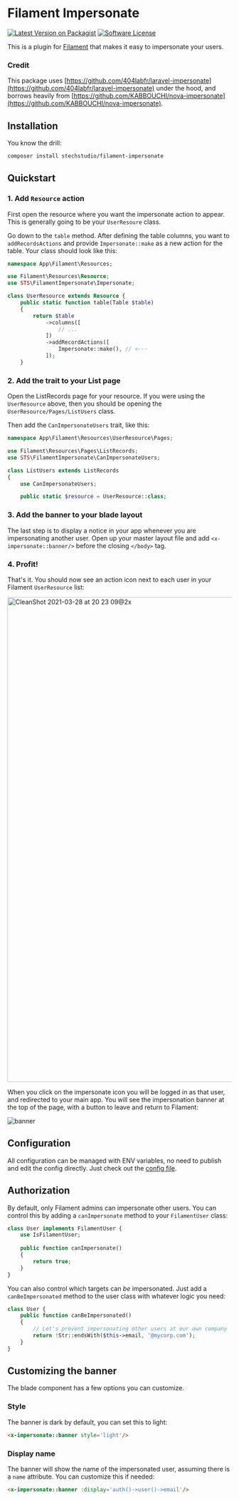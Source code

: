 # Filament Impersonate

[![Latest Version on Packagist](https://img.shields.io/packagist/v/stechstudio/filament-impersonate.svg?style=flat-square)](https://packagist.org/packages/stechstudio/filament-impersonate)
[![Software License](https://img.shields.io/badge/license-MIT-brightgreen.svg?style=flat-square)](LICENSE.md)

This is a plugin for [Filament](https://filamentadmin.com/) that makes it easy to impersonate your users. 

### Credit

This package uses [https://github.com/404labfr/laravel-impersonate](https://github.com/404labfr/laravel-impersonate) under the hood, and borrows heavily from [https://github.com/KABBOUCHI/nova-impersonate](https://github.com/KABBOUCHI/nova-impersonate).

## Installation

You know the drill:

```bash
composer install stechstudio/filament-impersonate
```

## Quickstart

### 1. Add `Resource` action

First open the resource where you want the impersonate action to appear. This is generally going to be your `UserResoure` class.

Go down to the `table` method. After defining the table columns, you want to `addRecordsActions` and provide `Impersonate::make` as a new action for the table. Your class should look like this:

```php
namespace App\Filament\Resources;

use Filament\Resources\Resource;
use STS\FilamentImpersonate\Impersonate;

class UserResource extends Resource {
    public static function table(Table $table)
    {
        return $table
            ->columns([
                // ...
            ])
            ->addRecordActions([
                Impersonate::make(), // <--- 
            ]);
    }
```

### 2. Add the trait to your List page

Open the ListRecords page for your resource. If you were using the `UserResource` above, then you should be opening the `UserResource/Pages/ListUsers` class.

Then add the `CanImpersonateUsers` trait, like this:

```php
namespace App\Filament\Resources\UserResource\Pages;

use Filament\Resources\Pages\ListRecords;
use STS\FilamentImpersonate\CanImpersonateUsers;

class ListUsers extends ListRecords
{
    use CanImpersonateUsers;

    public static $resource = UserResource::class;
``` 

### 3. Add the banner to your blade layout

The last step is to display a notice in your app whenever you are impersonating another user. Open up your master layout file and add `<x-impersonate::banner/>` before the closing `</body>` tag.

### 4. Profit!

That's it. You should now see an action icon next to each user in your Filament `UserResource` list:

<img width="1088" alt="CleanShot 2021-03-28 at 20 23 09@2x" src="https://user-images.githubusercontent.com/203749/112773305-84aa7f80-9003-11eb-9014-043f29768cb7.png">

When you click on the impersonate icon you will be logged in as that user, and redirected to your main app. You will see the impersonation banner at the top of the page, with a button to leave and return to Filament:

![banner](https://user-images.githubusercontent.com/203749/112773267-5331b400-9003-11eb-85ae-b54c458fb5aa.png)


## Configuration

All configuration can be managed with ENV variables, no need to publish and edit the config directly. Just check out the [config file](/config/filament-impersonate.php).

## Authorization

By default, only Filament admins can impersonate other users. You can control this by adding a `canImpersonate` method to your `FilamentUser` class:

```php
class User implements FilamentUser {
    use IsFilamentUser;
    
    public function canImpersonate()
    {
        return true;
    }
}
```

You can also control which targets can *be* impersonated. Just add a `canBeImpersonated` method to the user class with whatever logic you need:

```php
class User {
    public function canBeImpersonated()
    {
        // Let's prevent impersonating other users at our own company
        return !Str::endsWith($this->email, '@mycorp.com');
    }
}
``` 

## Customizing the banner

The blade component has a few options you can customize. 

### Style

The banner is dark by default, you can set this to light:

```html
<x-impersonate::banner style='light'/>
```

### Display name

The banner will show the name of the impersonated user, assuming there is a `name` attribute. You can customize this if needed:

```html
<x-impersonate::banner :display='auth()->user()->email'/>
```

